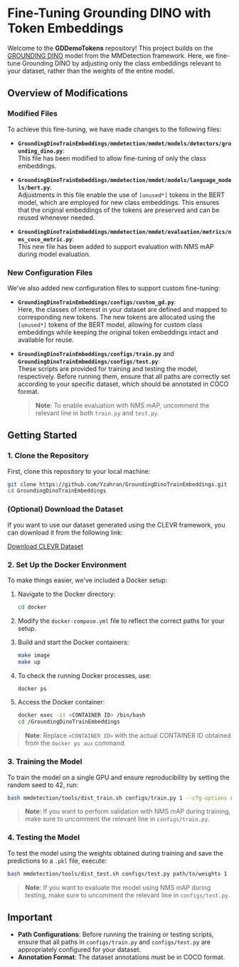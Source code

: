 # Fine-Tuning Grounding DINO with Token Embeddings

Welcome to the **GDDemoTokens** repository! This project builds on the [GROUNDING DINO](https://github.com/open-mmlab/mmdetection/blob/main/configs/grounding_dino/README.md) model from the MMDetection framework. Here, we fine-tune Grounding DINO by adjusting only the class embeddings relevant to your dataset, rather than the weights of the entire model.

## Overview of Modifications

### Modified Files
To achieve this fine-tuning, we have made changes to the following files:

- **`GroundingDinoTrainEmbeddings/mmdetection/mmdet/models/detectors/grounding_dino.py`**:  
  This file has been modified to allow fine-tuning of only the class embeddings.
  
- **`GroundingDinoTrainEmbeddings/mmdetection/mmdet/models/language_models/bert.py`**:  
  Adjustments in this file enable the use of `[unused*]` tokens in the BERT model, which are employed for new class embeddings. This ensures that the original embeddings of the tokens are preserved and can be reused whenever needed.

- **`GroundingDinoTrainEmbeddings/mmdetection/mmdet/evaluation/metrics/nms_coco_metric.py`**:  
  This new file has been added to support evaluation with  NMS mAP during model evaluation.

### New Configuration Files
We've also added new configuration files to support custom fine-tuning:

- **`GroundingDinoTrainEmbeddings/configs/custom_gd.py`**:  
  Here, the classes of interest in your dataset are defined and mapped to corresponding new tokens. The new tokens are allocated using the `[unused*]` tokens of the BERT model, allowing for custom class embeddings while keeping the original token embeddings intact and available for reuse.

- **`GroundingDinoTrainEmbeddings/configs/train.py`** and **`GroundingDinoTrainEmbeddings/configs/test.py`**:  
  These scripts are provided for training and testing the model, respectively. Before running them, ensure that all paths are correctly set according to your specific dataset, which should be annotated in COCO format.

  > **Note**: To enable evaluation with NMS mAP, uncomment the relevant line in both `train.py` and `test.py`.

## Getting Started

### 1. Clone the Repository
First, clone this repository to your local machine:

```bash
git clone https://github.com/Yzahran/GroundingDinoTrainEmbeddings.git
cd GroundingDinoTrainEmbeddings
```
### (Optional) Download the Dataset
If you want to use our dataset generated using the CLEVR framework, you can download it from the following link:

[Download CLEVR Dataset](https://drive.google.com/file/d/1AyUxpOMcFGdTewBFigb4rVUgBifb7MfC/view?usp=sharing)


### 2. Set Up the Docker Environment
To make things easier, we've included a Docker setup:

1. Navigate to the Docker directory:
    ```bash
    cd docker
    ```

2. Modify the `docker-compose.yml` file to reflect the correct paths for your setup.

3. Build and start the Docker containers:
    ```bash
    make image
    make up
    ```

4. To check the running Docker processes, use:
    ```bash
    docker ps
    ```

5. Access the Docker container:
    ```bash
    docker exec -it <CONTAINER ID> /bin/bash
    cd /GroundingDinoTrainEmbeddings
    ```
>**Note**: Replace `<CONTAINER ID>` with the actual CONTAINER ID obtained from the `docker ps aux` command.

### 3. Training the Model
To train the model on a single GPU and ensure reproducibility by setting the random seed to 42, run:

```bash
bash mmdetection/tools/dist_train.sh configs/train.py 1 --cfg-options randomness.seed=42 randomness.deterministic=True
```

>  **Note**: If you want to perform validation with NMS mAP during training, make sure to uncomment the relevant line in `configs/train.py`.

### 4. Testing the Model
To test the model using the weights obtained during training and save the predictions to a `.pkl` file, execute:

```bash
bash mmdetection/tools/dist_test.sh configs/test.py path/to/weights 1 --out path/to/save/predictions
```

> **Note**: If you want to evaluate the model using NMS mAP during testing, make sure to uncomment the relevant line in `configs/test.py`.

## Important

- **Path Configurations**: Before running the training or testing scripts, ensure that all paths in `configs/train.py` and `configs/test.py` are appropriately configured for your dataset.
- **Annotation Format**: The dataset annotations must be in COCO format.
